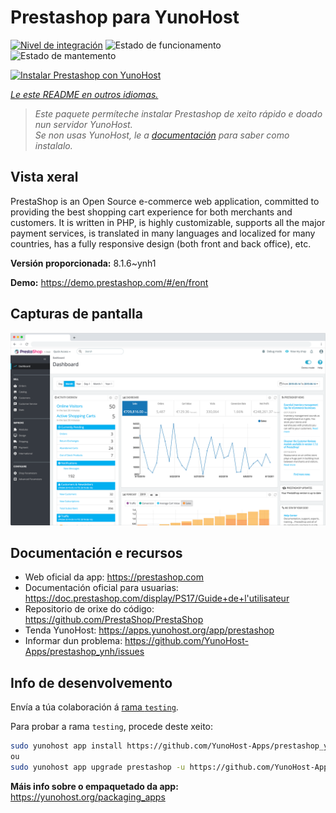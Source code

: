 <!--
NOTA: Este README foi creado automáticamente por <https://github.com/YunoHost/apps/tree/master/tools/readme_generator>
NON debe editarse manualmente.
-->

# Prestashop para YunoHost

[![Nivel de integración](https://dash.yunohost.org/integration/prestashop.svg)](https://dash.yunohost.org/appci/app/prestashop) ![Estado de funcionamento](https://ci-apps.yunohost.org/ci/badges/prestashop.status.svg) ![Estado de mantemento](https://ci-apps.yunohost.org/ci/badges/prestashop.maintain.svg)

[![Instalar Prestashop con YunoHost](https://install-app.yunohost.org/install-with-yunohost.svg)](https://install-app.yunohost.org/?app=prestashop)

*[Le este README en outros idiomas.](./ALL_README.md)*

> *Este paquete permíteche instalar Prestashop de xeito rápido e doado nun servidor YunoHost.*  
> *Se non usas YunoHost, le a [documentación](https://yunohost.org/install) para saber como instalalo.*

## Vista xeral

PrestaShop is an Open Source e-commerce web application, committed to providing the best shopping cart experience for both merchants and customers. It is written in PHP, is highly customizable, supports all the major payment services, is translated in many languages and localized for many countries, has a fully responsive design (both front and back office), etc.

**Versión proporcionada:** 8.1.6~ynh1

**Demo:** <https://demo.prestashop.com/#/en/front>

## Capturas de pantalla

![Captura de pantalla de Prestashop](./doc/screenshots/screenshot.png)

## Documentación e recursos

- Web oficial da app: <https://prestashop.com>
- Documentación oficial para usuarias: <https://doc.prestashop.com/display/PS17/Guide+de+l'utilisateur>
- Repositorio de orixe do código: <https://github.com/PrestaShop/PrestaShop>
- Tenda YunoHost: <https://apps.yunohost.org/app/prestashop>
- Informar dun problema: <https://github.com/YunoHost-Apps/prestashop_ynh/issues>

## Info de desenvolvemento

Envía a túa colaboración á [rama `testing`](https://github.com/YunoHost-Apps/prestashop_ynh/tree/testing).

Para probar a rama `testing`, procede deste xeito:

```bash
sudo yunohost app install https://github.com/YunoHost-Apps/prestashop_ynh/tree/testing --debug
ou
sudo yunohost app upgrade prestashop -u https://github.com/YunoHost-Apps/prestashop_ynh/tree/testing --debug
```

**Máis info sobre o empaquetado da app:** <https://yunohost.org/packaging_apps>
